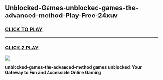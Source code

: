 
## Unblocked-Games-unblocked-games-the-advanced-method-Play-Free-24xuv
<h3>
<a href="https://premium76.site?title=unblocked-games-the-advanced-method&ref=18A1">CLICK TO PLAY</a></h3>
<hr>

<h3>
<a href="https://premium76.site?title=unblocked-games-the-advanced-method&ref=18A1">CLICK 2 PLAY</a>
  
</h3>

<a href="https://premium76.site?title=unblocked-games-the-advanced-method&ref=18A1"><img src="https://clearcache.store/games.png"></a>


**unblocked-games-the-advanced-method games unblocked: Your Gateway to Fun and Accessible Online Gaming**

